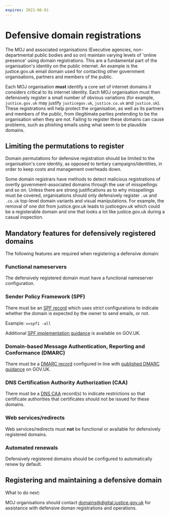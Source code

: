 ```yaml
---
expires: 2021-06-01
---
```

# Defensive domain registrations

The MOJ and associated organisations (Executive agencies, non-departmental public bodies and so on) maintain varying levels of 'online presence' using domain registrations. This are a fundamental part of the organisation's identity on the public internet. An example is the justice.gov.uk email domain used for contacting other government organisations, partners and members of the public.

Each MOJ organisation **must** identify a core set of internet domains it considers critical to its internet identity. Each MOJ organisation must then defensively register a small number of obvious variations (for example, `justice.gov.uk` may justify `justicegov.uk`, `justice.co.uk` and `justice.uk`). These registrations will help protect the organisation, as well as its partners and members of the public, from illegitimate parties pretending to be the organisation when they are not. Failing to register these domains can cause problems, such as phishing emails using what seem to be plausible domains.

## Limiting the permutations to register

Domain permutations for defensive registration should be limited to the organisation's core identity, as opposed to tertiary campaigns/identities, in order to keep costs and management overheads down.

Some domain registrars have methods to detect malicious registrations of overtly government-associated domains through the use of misspellings and so on. Unless there are strong justifications as to why misspellings must be covered, organisations should only defensively register `.uk` and `.co.uk` top-level domain variants and visual manipulations. For example, the removal of one dot from justice.gov.uk leads to justicegov.uk which could be a registerable domain and one that looks a lot like justice.gov.uk during a casual inspection.

## Mandatory features for defensively registered domains

The following features are required when registering a defensive domain:

### Functional nameservers

The defensively registered domain must have a functional nameserver configuration.

### Sender Policy Framework (SPF)

There must be an [SPF record](https://en.wikipedia.org/wiki/Sender_Policy_Framework) which uses *strict* configurations to indicate whether the domain is expected by the owner to send emails, or not.

Example:
`v=spf1 -all`

Additional [SPF implementation guidance](https://www.gov.uk/government/publications/email-security-standards/sender-policy-framework-spf) is available on GOV.UK.

### Domain-based Message Authentication, Reporting and Conformance (DMARC)

There must be a [DMARC record](https://en.wikipedia.org/wiki/DMARC) configured in line with [published DMARC guidance](https://www.gov.uk/government/publications/email-security-standards/domain-based-message-authentication-reporting-and-conformance-dmarc) on GOV.UK.

### DNS Certification Authority Authorization (CAA)

There must be a [DNS CAA](https://en.wikipedia.org/wiki/DNS_Certification_Authority_Authorization) record(s) to indicate restrictions so that certificate authorities that certificates should not be issued for these domains.

### Web services/redirects

Web services/redirects must **not** be functional or available for defensively registered domains.

### Automated renewals

Defensively registered domains should be configured to automatically renew by default.

## Registering and maintaining a defensive domain

What to do next:

MOJ organisations should contact [domains@digital.justice.gov.uk](mailto://domains@digital.justice.gov.uk) for assistance with defensive doman registrations and operations.

